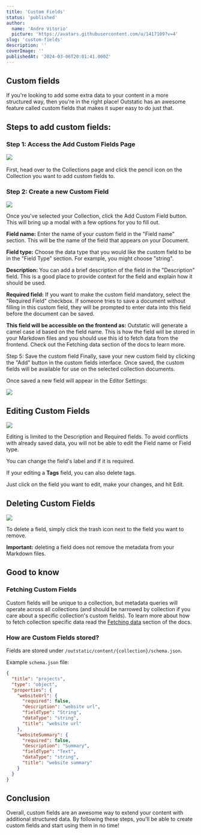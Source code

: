 ```yaml
---
title: 'Custom Fields'
status: 'published'
author:
  name: 'Andre Vitorio'
  picture: 'https://avatars.githubusercontent.com/u/1417109?v=4'
slug: 'custom-fields'
description: ''
coverImage: ''
publishedAt: '2024-03-06T20:01:41.000Z'
---
```


## Custom fields

If you're looking to add some extra data to your content in a more structured way, then you're in the right place! Outstatic has an awesome feature called custom fields that makes it super easy to do just that.

## Steps to add custom fields:

### Step 1: Access the Add Custom Fields Page

![](/images/custom-fields-part-1-E5NT.gif)\
\
First, head over to the Collections page and click the pencil icon on the Collection you want to add custom fields to.

### Step 2: Create a new Custom Field

![](/images/cleanshot-2023-05-26-at-21.31.00-Y2ND.gif)

Once you've selected your Collection, click the Add Custom Field button. This will bring up a modal with a few options for you to fill out.

**Field name:** Enter the name of your custom field in the "Field name" section. This will be the name of the field that appears on your Document.

**Field type:** Choose the data type that you would like the custom field to be in the "Field Type" section. For example, you might choose "string".

**Description:** You can add a brief description of the field in the "Description" field. This is a good place to provide context for the field and explain how it should be used.

**Required field:** If you want to make the custom field mandatory, select the "Required Field" checkbox. If someone tries to save a document without filling in this custom field, they will be prompted to enter data into this field before the document can be saved.

**This field will be accessible on the frontend as:** Outstatic will generate a camel case id based on the field name. This is how the field will be stored in your Markdown files and you should use this id to fetch data from the frontend. Check out the Fetching data section of the docs to learn more.

Step 5: Save the custom field Finally, save your new custom field by clicking the "Add" button in the custom fields interface. Once saved, the custom fields will be available for use on the selected collection documents.

Once saved a new field will appear in the Editor Settings:

![](/images/cleanshot-2023-05-26-at-21.38.36-I4Nj.gif)

## Editing Custom Fields

![](/images/cleanshot-2023-05-26-at-21.49.55-A1OT.gif)

Editing is limited to the Description and Required fields. To avoid conflicts with already saved data, you will not be able to edit the Field name or Field type.

You can change the field's label and if it is required.

If your editing a **Tags** field, you can also delete tags.

Just click on the field you want to edit, make your changes, and hit Edit.

## Deleting Custom Fields

![](/images/cleanshot-2023-05-26-at-21.52.47-gyND.gif)

To delete a field, simply click the trash icon next to the field you want to remove.

**Important:** deleting a field does not remove the metadata from your Markdown files.

## Good to know

### Fetching Custom Fields

Custom fields will be unique to a collection, but metadata queries will operate across all collections (and should be narrowed by collection if you care about a specific collection's custom fields). To learn more about how to fetch collection specific data read the [Fetching data](/fetching-data) section of the docs.

### How are Custom Fields stored?

Fields are stored under `/outstatic/content/{collection}/schema.json`.

Example `schema.json` file:

```json
{
  "title": "projects",
  "type": "object",
  "properties": {
    "websiteUrl": {
      "required": false,
      "description": "website url",
      "fieldType": "String",
      "dataType": "string",
      "title": "website url"
    },
    "websiteSummary": {
      "required": false,
      "description": "Summary",
      "fieldType": "Text",
      "dataType": "string",
      "title": "website summary"
    }
  }
}
```

## Conclusion

Overall, custom fields are an awesome way to extend your content with additional structured data. By following these steps, you'll be able to create custom fields and start using them in no time!